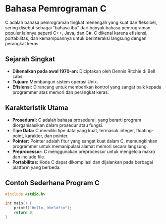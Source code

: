 # Bahasa Pemrograman C

C adalah bahasa pemrograman tingkat menengah yang kuat dan fleksibel, sering disebut sebagai "bahasa ibu" dari banyak bahasa pemrograman populer lainnya seperti C++, Java, dan C#. C dikenal karena efisiensi, portabilitas, dan kemampuannya untuk berinteraksi langsung dengan perangkat keras.

## Sejarah Singkat

- **Dikenalkan pada awal 1970-an:** Diciptakan oleh Dennis Ritchie di Bell Labs.
- **Tujuan:** Membangun sistem operasi Unix.
- **Efisiensi:** Dirancang untuk memberikan kontrol yang sangat baik kepada programmer atas memori dan perangkat keras.

## Karakteristik Utama

- **Prosedural:** C adalah bahasa prosedural, yang berarti program diorganisasikan dalam prosedur atau fungsi.
- **Tipe Data:** C memiliki tipe data yang kuat, termasuk integer, floating-point, karakter, dan pointer.
- **Pointer:** Pointer adalah fitur yang sangat kuat dalam C, memungkinkan programmer untuk memanipulasi alamat memori secara langsung.
- **Preprocessor:** C menggunakan preprocessor untuk mengelola makro dan include file.
- **Portabilitas:** Kode C dapat dikompilasi dan dijalankan pada berbagai platform yang berbeda.

## Contoh Sederhana Program C

```c
#include <stdio.h>

int main() {
    printf("Hello, World!\n");
    return 0;
}
```
